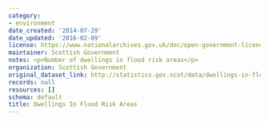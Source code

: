 ```yaml
---
category:
- environment
date_created: '2014-07-29'
date_updated: '2016-02-09'
license: https://www.nationalarchives.gov.uk/doc/open-government-licence/version/3/
maintainer: Scottish Government
notes: <p>Number of dwellings in flood risk areas</p>
organization: Scottish Government
original_dataset_link: http://statistics.gov.scot/data/dwellings-in-flood-risk-areas
records: null
resources: []
schema: default
title: Dwellings In Flood Risk Areas
---
```

